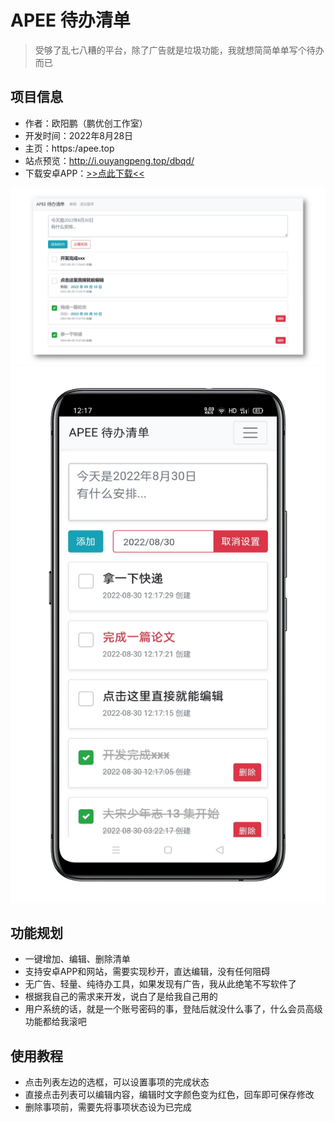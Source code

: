 # APEE 待办清单

> 受够了乱七八糟的平台，除了广告就是垃圾功能，我就想简简单单写个待办而已

## 项目信息

- 作者：欧阳鹏（鹏优创工作室）
- 开发时间：2022年8月28日
- 主页：https:/apee.top
- 站点预览：http://i.ouyangpeng.top/dbqd/
- 下载安卓APP：[>>点此下载<<](https://github.com/oyps/apee-to-do-list/releases/download/1.8.30/com.apee.todolist.apk)

![](img/截图_home.png)
![](img/截图_home_android.jpg)

## 功能规划

- 一键增加、编辑、删除清单
- 支持安卓APP和网站，需要实现秒开，直达编辑，没有任何阻碍
- 无广告、轻量、纯待办工具，如果发现有广告，我从此绝笔不写软件了
- 根据我自己的需求来开发，说白了是给我自己用的
- 用户系统的话，就是一个账号密码的事，登陆后就没什么事了，什么会员高级功能都给我滚吧

## 使用教程

- 点击列表左边的选框，可以设置事项的完成状态
- 直接点击列表可以编辑内容，编辑时文字颜色变为红色，回车即可保存修改
- 删除事项前，需要先将事项状态设为已完成
